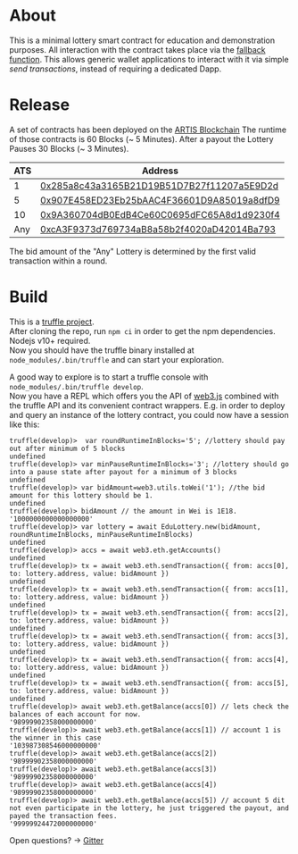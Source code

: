 # About

This is a minimal lottery smart contract for education and demonstration purposes.
All interaction with the contract takes place via the [fallback function](https://solidity.readthedocs.io/en/latest/contracts.html#fallback-function). This allows generic wallet applications to interact with it via simple _send transactions_, instead of requiring a dedicated Dapp.

# Release

A set of contracts has been deployed on the [ARTIS Blockchain](https://www.artis.eco)
The runtime of those contracts is 60 Blocks (~ 5 Minutes). 
After a payout the Lottery Pauses 30 Blocks (~ 3 Minutes).  

| ATS | Address                                    |
|-----|--------------------------------------------|
| 1   | [0x285a8c43a3165B21D19B51D7B27f11207a5E9D2d](https://explorer.sigma1.artis.network/address/0x285a8c43a3165B21D19B51D7B27f11207a5E9D2d/transactions) |
| 5   | [0x907E458ED23Eb25bAAC4F36601D9A85019a8dfD9](https://explorer.sigma1.artis.network/address/0x907E458ED23Eb25bAAC4F36601D9A85019a8dfD9/transactions) |
| 10  | [0x9A360704dB0EdB4Ce60C0695dFC65A8d1d9230f4](https://explorer.sigma1.artis.network/address/0x9A360704dB0EdB4Ce60C0695dFC65A8d1d9230f4/transactions) |
| Any | [0xcA3F9373d769734aB8a58b2f4020aD42014Ba793](https://explorer.sigma1.artis.network/address/0xcA3F9373d769734aB8a58b2f4020aD42014Ba793/transactions) |

The bid amount of the "Any" Lottery is determined by the first valid transaction within a round.

# Build

This is a [truffle project](https://truffleframework.com/docs/truffle/overview).  
After cloning the repo, run `npm ci` in order to get the npm dependencies. Nodejs v10+ required.  
Now you should have the truffle binary installed at `node_modules/.bin/truffle` and can start your exploration.

A good way to explore is to start a truffle console with `node_modules/.bin/truffle develop`.  
Now you have a REPL which offers you the API of [web3.js](https://web3js.readthedocs.io/en/1.0/index.html) combined with the truffle API and its convenient contract wrappers. E.g. in order to deploy and query an instance of the lottery contract, you could now have a session like this:
```
truffle(develop)>  var roundRuntimeInBlocks='5'; //lottery should pay out after minimum of 5 blocks
undefined
truffle(develop)> var minPauseRuntimeInBlocks='3'; //lottery should go into a pause state after payout for a minimum of 3 blocks
undefined
truffle(develop)> var bidAmount=web3.utils.toWei('1'); //the bid amount for this lottery should be 1.
undefined
truffle(develop)> bidAmount // the amount in Wei is 1E18.
'1000000000000000000'
truffle(develop)> var lottery = await EduLottery.new(bidAmount, roundRuntimeInBlocks, minPauseRuntimeInBlocks)
undefined
truffle(develop)> accs = await web3.eth.getAccounts()
undefined
truffle(develop)> tx = await web3.eth.sendTransaction({ from: accs[0], to: lottery.address, value: bidAmount })
undefined
truffle(develop)> tx = await web3.eth.sendTransaction({ from: accs[1], to: lottery.address, value: bidAmount })
undefined
truffle(develop)> tx = await web3.eth.sendTransaction({ from: accs[2], to: lottery.address, value: bidAmount })
undefined
truffle(develop)> tx = await web3.eth.sendTransaction({ from: accs[3], to: lottery.address, value: bidAmount })
undefined
truffle(develop)> tx = await web3.eth.sendTransaction({ from: accs[4], to: lottery.address, value: bidAmount })
undefined
truffle(develop)> tx = await web3.eth.sendTransaction({ from: accs[5], to: lottery.address, value: bidAmount })
undefined
truffle(develop)> await web3.eth.getBalance(accs[0]) // lets check the balances of each account for now.
'98999902358000000000'
truffle(develop)> await web3.eth.getBalance(accs[1]) // account 1 is the winner in this case
'103987308546000000000'
truffle(develop)> await web3.eth.getBalance(accs[2]) 
'98999902358000000000'
truffle(develop)> await web3.eth.getBalance(accs[3])
'98999902358000000000'
truffle(develop)> await web3.eth.getBalance(accs[4])
'98999902358000000000'
truffle(develop)> await web3.eth.getBalance(accs[5]) // account 5 dit not even participate in the lottery, he just triggered the payout, and payed the transaction fees.
'99999924472000000000'
```

Open questions? -> [Gitter](https://gitter.im/lab10-collective/Lobby)
